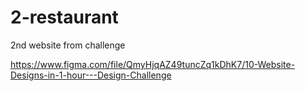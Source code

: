 # 2-restaurant

2nd website from challenge

https://www.figma.com/file/QmyHjqAZ49tuncZq1kDhK7/10-Website-Designs-in-1-hour---Design-Challenge

